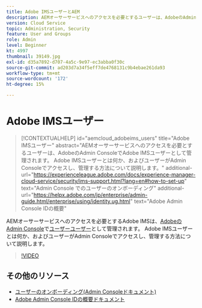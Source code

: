 ```yaml
---
title: Adobe IMSユーザーとAEM
description: AEMオーサーサービスへのアクセスを必要とするユーザーは、AdobeのAdmin ConsoleでAdobe IMSユーザーとして管理されます。 Adobe IMSユーザーとは何か、およびユーザーがAdmin Consoleでアクセスし、管理する方法について説明します。
version: Cloud Service
topic: Administration, Security
feature: User and Groups
role: Admin
level: Beginner
kt: 4997
thumbnail: 39149.jpg
exl-id: d35a7892-d707-4a5c-9e97-ec3abba0f30c
source-git-commit: ad203d7a34f5eff7de4768131c9b4ebae261da93
workflow-type: tm+mt
source-wordcount: '172'
ht-degree: 15%

---
```


# Adobe IMSユーザー

>[!CONTEXTUALHELP]
>id="aemcloud_adobeims_users"
>title="Adobe IMSユーザー"
>abstract="AEMオーサーサービスへのアクセスを必要とするユーザーは、AdobeのAdmin ConsoleでAdobe IMSユーザーとして管理されます。 Adobe IMSユーザーとは何か、およびユーザーがAdmin Consoleでアクセスし、管理する方法について説明します。"
>additional-url="https://experienceleague.adobe.com/docs/experience-manager-cloud-service/security/ims-support.html?lang=en#how-to-set-up" text="Admin Console でのユーザーのオンボーディング"
>additional-url="https://helpx.adobe.com/jp/enterprise/admin-guide.html/enterprise/using/identity.ug.html" text="Adobe Admin Console IDの概要"

AEMオーサーサービスへのアクセスを必要とするAdobe IMSは、[AdobeのAdmin Console](https://adminconsole.adobe.com)で[ユーザーユーザー](https://helpx.adobe.com/jp/enterprise/using/set-up-identity.html)として管理されます。 Adobe IMSユーザーとは何か、およびユーザーがAdmin Consoleでアクセスし、管理する方法について説明します。

>[!VIDEO](https://video.tv.adobe.com/v/39149/?quality=12&learn=on)

## その他のリソース

+ [ユーザーのオンボーディング(Admin Consoleドキュメント)](https://experienceleague.adobe.com/docs/experience-manager-cloud-service/security/ims-support.html#onboarding-users-in-admin-console)
+ [Adobe Admin Console IDの概要ドキュメント](https://helpx.adobe.com/jp/enterprise/using/identity.html)
